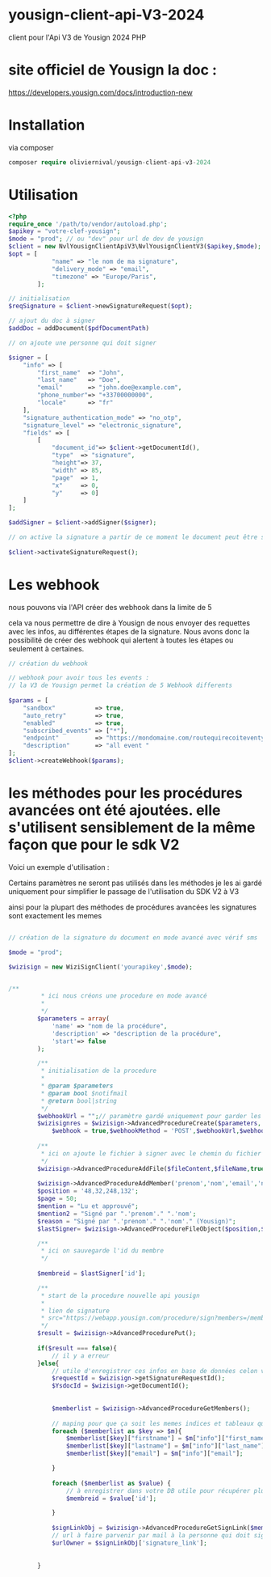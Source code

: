 # yousign-client-api-V3-2024
 client pour l'Api V3 de Yousign 2024 PHP

# site officiel de Yousign la doc :

https://developers.yousign.com/docs/introduction-new

# Installation
via composer
```php 
composer require oliviernival/yousign-client-api-v3-2024
```
# Utilisation

```php
<?php
require_once '/path/to/vendor/autoload.php';
$apikey = "votre-clef-yousign";
$mode = "prod"; // ou "dev" pour url de dev de yousign
$client = new NvlYousignClientApiV3\NvlYousignClientV3($apikey,$mode);
$opt = [
            "name" => "le nom de ma signature",
            "delivery_mode" => "email",
            "timezone" => "Europe/Paris",
        ];

// initialisation        
$reqSignature = $client->newSignatureRequest($opt);

// ajout du doc à signer
$addDoc = addDocument($pdfDocumentPath)

// on ajoute une personne qui doit signer

$signer = [
    "info" => [
        "first_name"  => "John",
        "last_name"   => "Doe",
        "email"       => "john.doe@example.com",
        "phone_number"=> "+33700000000",
        "locale"      => "fr"
    ],
    "signature_authentication_mode" => "no_otp",
    "signature_level" => "electronic_signature",
    "fields" => [
        [
            "document_id"=> $client->getDocumentId(),
            "type"  => "signature",
            "height"=> 37,
            "width" => 85,
            "page"  => 1,
            "x"     => 0,
            "y"     => 0]
    ]
];

$addSigner = $client->addSigner($signer);

// on active la signature a partir de ce moment le document peut être signé par les personnes
        
$client->activateSignatureRequest();
```

# Les webhook

nous pouvons via l'API créer des webhook dans la limite de 5

cela va nous permettre de dire à Yousign de nous envoyer des requettes avec les infos,
au différentes étapes de la signature.
Nous avons donc la possibilité de créer des webhook qui alertent à toutes les étapes ou seulement à certaines.

```php
// création du webhook

// webhook pour avoir tous les events :
// la V3 de Yousign permet la création de 5 Webhook differents
        
$params = [
    "sandbox"           => true,
    "auto_retry"        => true,
    "enabled"           => true,
    "subscribed_events" => ["*"],
    "endpoint"          => "https://mondomaine.com/routequirecoiteventyousign",
    "description"       => "all event "
];
$client->createWebhook($params);

```

# les méthodes pour les procédures avancées ont été ajoutées. elle s'utilisent sensiblement de la même façon que pour le sdk V2

Voici un exemple d'utilisation :

Certains paramètres ne seront pas utilisés dans les méthodes je les ai gardé uniquement pour simplifier le passage de l'utilisation du SDK V2 à V3

ainsi pour la plupart des méthodes de procédures avancées les signatures sont exactement les memes

```php

// création de la signature du document en mode avancé avec vérif sms

$mode = "prod";

$wizisign = new WiziSignClient('yourapikey',$mode);


/**
         * ici nous créons une procedure en mode avancé
         *
         */
        $parameters = array(
            'name' => "nom de la procédure",
            'description' => "description de la procédure",
            'start'=> false
        );

        /**
         * initialisation de la procedure
         *
         * @param $parameters
         * @param bool $notifmail
         * @return bool|string
         */
        $webhookUrl = "";// paramètre gardé uniquement pour garder les mêmes signatures de fonctions que le sdk de la V2
        $wizisignres = $wizisign->AdvancedProcedureCreate($parameters,
            $webhook = true,$webhookMethod = 'POST',$webhookUrl,$webhookHeader = 'testwebhook');
        
        /**
         * ici on ajoute le fichier à signer avec le chemin du fichier et le nom que l'on veut en sortie
         */
        $wizisign->AdvancedProcedureAddFile($fileContent,$fileName,true);
        
        $wizisign->AdvancedProcedureAddMember('prenom','nom','email','numerodetelephone');
        $position = '48,32,248,132';
        $page = 50;
        $mention = "Lu et approuvé";
        $mention2 = "Signé par ".'prenom'." ".'nom';
        $reason = "Signé par ".'prenom'." ".'nom'." (Yousign)";
        $lastSigner= $wizisign->AdvancedProcedureFileObject($position,$page,$mention,$mention2,$reason);

        /**
         * ici on sauvegarde l'id du membre
         */
        
        $membreid = $lastSigner['id'];

        /**
         * start de la procedure nouvelle api yousign
         *
         * lien de signature
         * src="https://webapp.yousign.com/procedure/sign?members=/members/xxxxxxxx-xxxx-xxxx-xxxx-xxxxxxxxxxx"
         */
        $result = $wizisign->AdvancedProcedurePut();
        
        if($result === false){
            // il y a erreur
        }else{
            // utile d'enregistrer ces infos en base de données celon votre architecture
            $requestId = $wizisign->getSignatureRequestId();
            $YsdocId = $wizisign->getDocumentId();
            
            
            $memberlist = $wizisign->AdvancedProcedureGetMembers();
            
            // maping pour que ça soit les memes indices et tableaux que pour la V2
            foreach ($memberlist as $key => $m){
                $memberlist[$key]["firstname"] = $m["info"]["first_name"];
                $memberlist[$key]["lastname"] = $m["info"]["last_name"];
                $memberlist[$key]["email"] = $m["info"]["email"];

            }
            
            foreach ($memberlist as $value) {
                // à enregistrer dans votre DB utile pour récupérer plus tard les fichiers de peuves par exemple
                $membreid = $value['id'];

            }
            
            $signLinkObj = $wizisign->AdvancedProcedureGetSignLink($membreid);
            // url à faire parvenir par mail à la personne qui doit signer
            $urlOwner = $signLinkObj['signature_link'];
            
        
        }

```